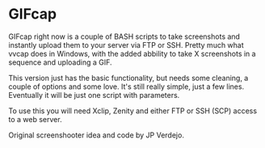 GIFcap
======

GIFcap right now is a couple of BASH scripts to take screenshots and instantly upload them to your server via FTP or SSH. Pretty much what vvcap does in Windows, with the added abbility to take X screenshots in a sequence and uploading a GIF.

This version just has the basic functionality, but needs some cleaning, a couple of options and some love. It's still really simple, just a few lines. Eventually it will be just one script with parameters.

To use this you will need Xclip, Zenity and either FTP or SSH (SCP) access to a web server.

Original screenshooter idea and code by JP Verdejo.
